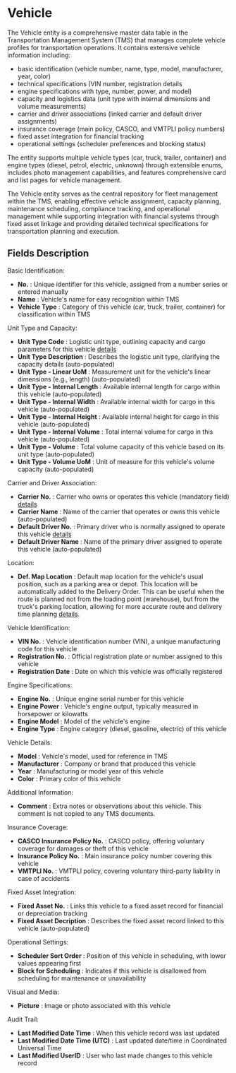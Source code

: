 # Vehicle

The Vehicle entity is a comprehensive master data table in the Transportation Management System (TMS) that manages complete vehicle profiles for transportation operations.
It contains extensive vehicle information including:

- basic identification (vehicle number, name, type, model, manufacturer, year, color)
- technical specifications (VIN number, registration details
- engine specifications with type, number, power, and model)
- capacity and logistics data (unit type with internal dimensions and volume measurements)
- carrier and driver associations (linked carrier and default driver assignments)
- insurance coverage (main policy, CASCO, and VMTPLI policy numbers)
- fixed asset integration for financial tracking
- operational settings (scheduler preferences and blocking status)

The entity supports multiple vehicle types (car, truck, trailer, container) and engine types (diesel, petrol, electric, unknown) through extensible enums, includes photo management capabilities, and features comprehensive card and list pages for vehicle management.

The Vehicle entity serves as the central repository for fleet management within the TMS, enabling effective vehicle assignment, capacity planning, maintenance scheduling, compliance tracking, and operational management while supporting integration with financial systems through fixed asset linkage and providing detailed technical specifications for transportation planning and execution.

## Fields Description

Basic Identification:

- **No.** : Unique identifier for this vehicle, assigned from a number series or entered manually
- **Name** : Vehicle's name for easy recognition within TMS
- **Vehicle Type** : Category of this vehicle (car, truck, trailer, container) for classification within TMS

Unit Type and Capacity:

- **Unit Type Code** : Logistic unit type, outlining capacity and cargo parameters for this vehicle [details](logisticunittype.md)
- **Unit Type Description** : Describes the logistic unit type, clarifying the capacity details (auto-populated)
- **Unit Type - Linear UoM** : Measurement unit for the vehicle's linear dimensions (e.g., length) (auto-populated)
- **Unit Type - Internal Length** : Available internal length for cargo within this vehicle (auto-populated)
- **Unit Type - Internal Width** : Available internal width for cargo in this vehicle (auto-populated)
- **Unit Type - Internal Height** : Available internal height for cargo in this vehicle (auto-populated)
- **Unit Type - Internal Volume** : Total internal volume for cargo in this vehicle (auto-populated)
- **Unit Type - Volume** : Total volume capacity of this vehicle based on its unit type (auto-populated)
- **Unit Type - Volume UoM** : Unit of measure for this vehicle's volume capacity (auto-populated)

Carrier and Driver Association:

- **Carrier No.** : Carrier who owns or operates this vehicle (mandatory field) [details](carrier.md)
- **Carrier Name** : Name of the carrier that operates or owns this vehicle (auto-populated)
- **Default Driver No.** : Primary driver who is normally assigned to operate this vehicle [details](driver.md)
- **Default Driver Name** : Name of the primary driver assigned to operate this vehicle (auto-populated)

Location:

- **Def. Map Location** : Default map location for the vehicle's usual position, such as a parking area or depot. This location will be automatically added to the Delivery Order. This can be useful when the route is planned not from the loading point (warehouse), but from the truck's parking location, allowing for more accurate route and delivery time planning [details](maplocation.md).

Vehicle Identification:

- **VIN No.** : Vehicle identification number (VIN), a unique manufacturing code for this vehicle
- **Registration No.** : Official registration plate or number assigned to this vehicle
- **Registration Date** : Date on which this vehicle was officially registered

Engine Specifications:

- **Engine No.** : Unique engine serial number for this vehicle
- **Engine Power** : Vehicle's engine output, typically measured in horsepower or kilowatts
- **Engine Model** : Model of the vehicle's engine
- **Engine Type** : Engine category (diesel, gasoline, electric) of this vehicle

Vehicle Details:

- **Model** : Vehicle's model, used for reference in TMS
- **Manufacturer** : Company or brand that produced this vehicle
- **Year** : Manufacturing or model year of this vehicle
- **Color** : Primary color of this vehicle

Additional Information:

- **Comment** : Extra notes or observations about this vehicle. This comment is not copied to any TMS documents.

Insurance Coverage:

- **CASCO Insurance Policy No.** : CASCO policy, offering voluntary coverage for damages or theft of this vehicle
- **Insurance Policy No.** : Main insurance policy number covering this vehicle
- **VMTPLI No.** : VMTPLI policy, covering voluntary third-party liability in case of accidents

Fixed Asset Integration:

- **Fixed Asset No.** : Links this vehicle to a fixed asset record for financial or depreciation tracking
- **Fixed Asset Decription** : Describes the fixed asset record linked to this vehicle (auto-populated)

Operational Settings:

- **Scheduler Sort Order** : Position of this vehicle in scheduling, with lower values appearing first
- **Block for Scheduling** : Indicates if this vehicle is disallowed from scheduling for maintenance or unavailability

Visual and Media:

- **Picture** : Image or photo associated with this vehicle

Audit Trail:

- **Last Modified Date Time** : When this vehicle record was last updated
- **Last Modified Date Time (UTC)** : Last updated date/time in Coordinated Universal Time
- **Last Modified UserID** : User who last made changes to this vehicle record
